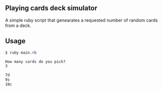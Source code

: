 ## Playing cards deck simulator
A simple ruby script that genearates a requested number of random cards from a deck.

## Usage
```css
$ ruby main.rb

How many cards do you pick?
3

7d
9s
10c
```

